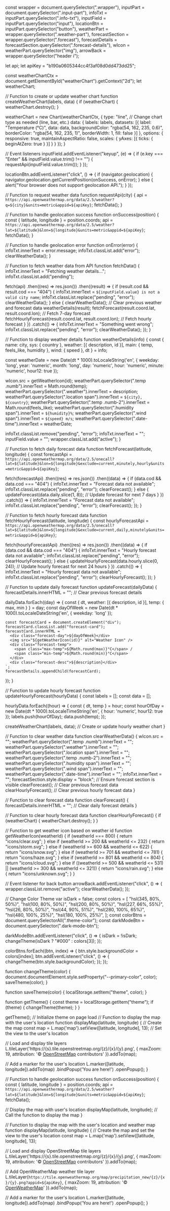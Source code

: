 const wrapper = document.querySelector(".wrapper"),
  inputPart = document.querySelector(".input-part"),
  infoTxt = inputPart.querySelector(".info-txt"),
  inputField = inputPart.querySelector("input"),
  locationBtn = inputPart.querySelector("button"),
  weatherPart = wrapper.querySelector(".weather-part"),
  forecastSection = wrapper.querySelector(".forecast"),
  forecastDetails = forecastSection.querySelector(".forecast-details"),
  wIcon = weatherPart.querySelector("img"),
  arrowBack = wrapper.querySelector("header i");

let api;
let apiKey = "b190a0605344cc4f3af08d0dd473dd25";

const weatherChartCtx = document.getElementById("weatherChart").getContext("2d");
let weatherChart;

// Function to create or update weather chart
function createWeatherChart(labels, data) {
  if (weatherChart) {
    weatherChart.destroy();
  }

  weatherChart = new Chart(weatherChartCtx, {
    type: "line", // Change chart type as needed (line, bar, etc.)
    data: {
      labels: labels,
      datasets: [{
        label: "Temperature (°C)",
        data: data,
        backgroundColor: "rgba(54, 162, 235, 0.6)",
        borderColor: "rgba(54, 162, 235, 1)",
        borderWidth: 1,
        fill: false
      }]
    },
    options: {
      responsive: true,
      maintainAspectRatio: false,
      scales: {
        yAxes: [{
          ticks: {
            beginAtZero: true
          }
        }]
      }
    }
  });
}

// Event listeners
inputField.addEventListener("keyup", (e) => {
  if (e.key === "Enter" && inputField.value.trim() !== "") {
    requestApi(inputField.value.trim());
  }
});

locationBtn.addEventListener("click", () => {
  if (navigator.geolocation) {
    navigator.geolocation.getCurrentPosition(onSuccess, onError);
  } else {
    alert("Your browser does not support geolocation API.");
  }
});

// Function to request weather data
function requestApi(city) {
  api = `https://api.openweathermap.org/data/2.5/weather?q=${city}&units=metric&appid=${apiKey}`;
  fetchData();
}

// Function to handle geolocation success
function onSuccess(position) {
  const { latitude, longitude } = position.coords;
  api = `https://api.openweathermap.org/data/2.5/weather?lat=${latitude}&lon=${longitude}&units=metric&appid=${apiKey}`;
  fetchData();
}

// Function to handle geolocation error
function onError(error) {
  infoTxt.innerText = error.message;
  infoTxt.classList.add("error");
  clearWeatherData();
}

// Function to fetch weather data from API
function fetchData() {
  infoTxt.innerText = "Fetching weather details...";
  infoTxt.classList.add("pending");

  fetch(api)
    .then((res) => res.json())
    .then((result) => {
      if (result.cod && result.cod === "404") {
        infoTxt.innerText = `${inputField.value} is not a valid city name`;
        infoTxt.classList.replace("pending", "error");
        clearWeatherData();
      } else {
        clearWeatherData(); // Clear previous weather and forecast data
        weatherDetails(result);
        fetchForecast(result.coord.lat, result.coord.lon); // Fetch 7-day forecast
        fetchHourlyForecast(result.coord.lat, result.coord.lon); // Fetch hourly forecast
      }
    })
    .catch(() => {
      infoTxt.innerText = "Something went wrong";
      infoTxt.classList.replace("pending", "error");
      clearWeatherData();
    });
}



// Function to display weather details
function weatherDetails(info) {
  const { name: city, sys: { country }, weather: [{ description, id }], main: { temp, feels_like, humidity }, wind: { speed }, dt } = info;
  
  const weatherDate = new Date(dt * 1000).toLocaleString('en', {
    weekday: 'long',
    year: 'numeric',
    month: 'long',
    day: 'numeric',
    hour: 'numeric',
    minute: 'numeric',
    hour12: true
  });

  wIcon.src = getWeatherIcon(id);
  weatherPart.querySelector(".temp .numb").innerText = Math.round(temp);
  weatherPart.querySelector(".weather").innerText = description;
  weatherPart.querySelector(".location span").innerText = `${city}, ${country}`;
  weatherPart.querySelector(".temp .numb-2").innerText = Math.round(feels_like);
  weatherPart.querySelector(".humidity span").innerText = `${humidity}%`;
  weatherPart.querySelector(".wind span").innerText = `${speed} m/s`;
  weatherPart.querySelector(".date-time").innerText = weatherDate;

  infoTxt.classList.remove("pending", "error");
  infoTxt.innerText = "";
  inputField.value = "";
  wrapper.classList.add("active");
}

// Function to fetch daily forecast data
function fetchForecast(latitude, longitude) {
  const forecastApi = `https://api.openweathermap.org/data/2.5/onecall?lat=${latitude}&lon=${longitude}&exclude=current,minutely,hourly&units=metric&appid=${apiKey}`;
  
  fetch(forecastApi)
    .then((res) => res.json())
    .then((data) => {
      if (data.cod && data.cod === "404") {
        infoTxt.innerText = "Forecast data not available";
        infoTxt.classList.replace("pending", "error");
        clearForecast();
      } else {
        updateForecast(data.daily.slice(1, 8)); // Update forecast for next 7 days
      }
    })
    .catch(() => {
      infoTxt.innerText = "Forecast data not available";
      infoTxt.classList.replace("pending", "error");
      clearForecast();
    });
}


// Function to fetch hourly forecast data
function fetchHourlyForecast(latitude, longitude) {
  const hourlyForecastApi = `https://api.openweathermap.org/data/2.5/onecall?lat=${latitude}&lon=${longitude}&exclude=current,daily,minutely&units=metric&appid=${apiKey}`;
  
  fetch(hourlyForecastApi)
    .then((res) => res.json())
    .then((data) => {
      if (data.cod && data.cod === "404") {
        infoTxt.innerText = "Hourly forecast data not available";
        infoTxt.classList.replace("pending", "error");
        clearHourlyForecast();
      } else {
        updateHourlyForecast(data.hourly.slice(0, 24)); // Update hourly forecast for next 24 hours
      }
    })
    .catch(() => {
      infoTxt.innerText = "Hourly forecast data not available";
      infoTxt.classList.replace("pending", "error");
      clearHourlyForecast();
    });
}

// Function to update daily forecast
function updateForecast(dailyData) {
  forecastDetails.innerHTML = ""; // Clear previous forecast details

  dailyData.forEach((day) => {
    const { dt, weather: [{ description, id }], temp: { max, min } } = day;
    const dayOfWeek = new Date(dt * 1000).toLocaleDateString('en', { weekday: 'long' });
    
    const forecastCard = document.createElement("div");
    forecastCard.classList.add("forecast-card");
    forecastCard.innerHTML = `
      <div class="forecast-day">${dayOfWeek}</div>
      <img src="${getWeatherIcon(id)}" alt="Weather Icon" />
      <div class="forecast-temp">
        <span class="max-temp">${Math.round(max)}°C</span> / 
        <span class="min-temp">${Math.round(min)}°C</span>
      </div>
      <div class="forecast-desc">${description}</div>
    `;
    forecastDetails.appendChild(forecastCard);
  });
}

// Function to update hourly forecast
function updateHourlyForecast(hourlyData) {
  const labels = [];
  const data = [];

  hourlyData.forEach((hour) => {
    const { dt, temp } = hour;
    const hourOfDay = new Date(dt * 1000).toLocaleTimeString('en', { hour: 'numeric', hour12: true });
    labels.push(hourOfDay);
    data.push(temp);
  });

  createWeatherChart(labels, data); // Create or update hourly weather chart
}

// Function to clear weather data
function clearWeatherData() {
  wIcon.src = "";
  weatherPart.querySelector(".temp .numb").innerText = "";
  weatherPart.querySelector(".weather").innerText = "";
  weatherPart.querySelector(".location span").innerText = "";
  weatherPart.querySelector(".temp .numb-2").innerText = "";
  weatherPart.querySelector(".humidity span").innerText = "";
  weatherPart.querySelector(".wind span").innerText = "";
  weatherPart.querySelector(".date-time").innerText = "";
  infoTxt.innerText = "";
  forecastSection.style.display = "block"; // Ensure forecast section is visible
  clearForecast(); // Clear previous forecast data
  clearHourlyForecast(); // Clear previous hourly forecast data
}


// Function to clear forecast data
function clearForecast() {
  forecastDetails.innerHTML = ""; // Clear daily forecast details
}

// Function to clear hourly forecast data
function clearHourlyForecast() {
  if (weatherChart) {
    weatherChart.destroy();
  }
}

// Function to get weather icon based on weather id
function getWeatherIcon(weatherId) {
  if (weatherId === 800) {
    return "icons/clear.svg";
  } else if (weatherId >= 200 && weatherId <= 232) {
    return "icons/storm.svg";
  } else if (weatherId >= 600 && weatherId <= 622) {
    return "icons/snow.svg";
  } else if (weatherId >= 701 && weatherId <= 781) {
    return "icons/haze.svg";
  } else if (weatherId >= 801 && weatherId <= 804) {
    return "icons/cloud.svg";
  } else if ((weatherId >= 500 && weatherId <= 531) || (weatherId >= 300 && weatherId <= 321)) {
    return "icons/rain.svg";
  } else {
    return "icons/unknown.svg";
  }
}

// Event listener for back button
arrowBack.addEventListener("click", () => {
  wrapper.classList.remove("active");
  clearWeatherData();
});

// Change Color Theme
var isDark = false;
const colors = [
  "hsl(345, 80%, 50%)",
  "hsl(100, 80%, 50%)",
  "hsl(200, 80%, 50%)",
  "hsl(227, 66%, 55%)",
  "hsl(26, 80%, 50%)",
  "hsl(44, 90%, 51%)",
  "hsl(280, 100%, 65%)",
  "hsl(480, 100%, 25%)",
  "hsl(180, 100%, 25%)",
];
const colorBtns = document.querySelectorAll(".theme-color");
const darkModeBtn = document.querySelector(".dark-mode-btn");

darkModeBtn.addEventListener("click", () => {
  isDark = !isDark;
  changeTheme(isDark ? "#000" : colors[3]);
});

colorBtns.forEach((btn, index) => {
  btn.style.backgroundColor = colors[index];
  btn.addEventListener("click", () => {
    changeTheme(btn.style.backgroundColor);
  });
});

function changeTheme(color) {
  document.documentElement.style.setProperty("--primary-color", color);
  saveTheme(color);
}

function saveTheme(color) {
  localStorage.setItem("theme", color);
}

function getTheme() {
  const theme = localStorage.getItem("theme");
  if (theme) {
    changeTheme(theme);
  }
}

getTheme(); // Initialize theme on page load
// Function to display the map with the user's location
function displayMap(latitude, longitude) {
  // Create the map
  const map = L.map('map').setView([latitude, longitude], 13); // Set the view to the user's location

  // Load and display tile layers
  L.tileLayer('https://{s}.tile.openstreetmap.org/{z}/{x}/{y}.png', {
    maxZoom: 19,
    attribution: '&copy; <a href="https://www.openstreetmap.org/copyright">OpenStreetMap</a> contributors'
  }).addTo(map);

  // Add a marker for the user's location
  L.marker([latitude, longitude]).addTo(map)
    .bindPopup('You are here!')
    .openPopup();
}

// Function to handle geolocation success
function onSuccess(position) {
  const { latitude, longitude } = position.coords;
  api = `https://api.openweathermap.org/data/2.5/weather?lat=${latitude}&lon=${longitude}&units=metric&appid=${apiKey}`;
  fetchData();
  
  // Display the map with user's location
  displayMap(latitude, longitude); // Call the function to display the map
}

// Function to display the map with the user's location and weather map
function displayMap(latitude, longitude) {
  // Create the map and set the view to the user's location
  const map = L.map('map').setView([latitude, longitude], 13);

  // Load and display OpenStreetMap tile layers
  L.tileLayer('https://{s}.tile.openstreetmap.org/{z}/{x}/{y}.png', {
    maxZoom: 19,
    attribution: '&copy; <a href="https://www.openstreetmap.org/copyright">OpenStreetMap</a> contributors'
  }).addTo(map);

  // Add OpenWeatherMap weather tile layer
  L.tileLayer(`https://tile.openweathermap.org/map/precipitation_new/{z}/{x}/{y}.png?appid=${apiKey}`, {
    maxZoom: 19,
    attribution: '&copy; <a href="https://openweathermap.org/">OpenWeatherMap</a>'
  }).addTo(map);

  // Add a marker for the user's location
  L.marker([latitude, longitude]).addTo(map)
    .bindPopup('You are here!')
    .openPopup();
}







